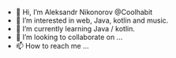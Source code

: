 - 👋 Hi, I’m Aleksandr Nikonorov @Coolhabit
- 👀 I’m interested in web, Java, kotlin and music.
- 🌱 I’m currently learning Java / kotlin.
- 💞️ I’m looking to collaborate on ...
- 📫 How to reach me ...

<!---
Coolhabit/Coolhabit is a ✨ special ✨ repository because its `README.md` (this file) appears on your GitHub profile.
You can click the Preview link to take a look at your changes.
--->
